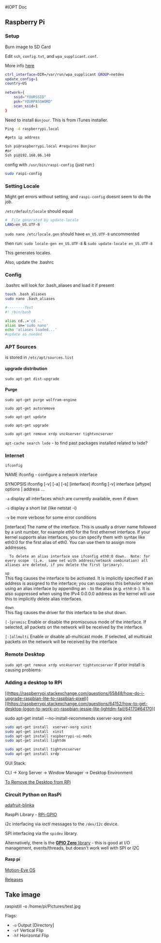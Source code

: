 #IOPT Doc


## Raspberry Pi

### Setup

Burn image to SD Card

Edit `ssh`, `config.txt`, and `wpa_supplicant.conf`.

More info [here](https://learn.adafruit.com/raspberry-pi-zero-creation/text-file-editing)

```sh
ctrl_interface=DIR=/var/run/wpa_supplicant GROUP=netdev
update_config=1
country=US
 
network={
    ssid="YOURSSID"
    psk="YOURPASSWORD"
    scan_ssid=1
}
```
Need to install `Bonjour`.  This is from iTunes installer.  

```cmd
Ping -4 raspberrypi.local

#gets ip address

Ssh pi@raspberrypi.local #requires Bonjour
#or
Ssh pi@192.168.86.140

```

config with `/usr/bin/raspi-config` (just run:)

```sh
sudo raspi-config
```

### Setting Locale

Might get errors without setting, and `raspi-config` doesnt seem to do the job.


`/etc/default/locale` should equal

```sh
#  File generated by update-locale
LANG=en_US.UTF-8
```
`sudo nano /etc/locale.gen` should have `en_US.UTF-8` uncommented

then run: `sudo locale-gen en_US.UTF-8` & `sudo update-locale en_US.UTF-8`

This generates locales.

Also, update the .bashrc


### Config

.bashrc will look for .bash_aliases and load it if present

```sh
touch .bash_aliases
sudo nano .bash_aliases

#--------Text
#! /bin/bash

alias cd..='cd ..'
alias sn='sudo nano'
echo 'aliases loaded...'
#update as needed
```

### APT Sources

is stored in `/etc/apt/sources.list`

#### upgrade distribution

`sudo apt-get dist-upgrade`

#### Purge

`sudo apt-get purge wolfram-engine`

`sudo apt-get autoremove`

`sudo apt-get update`

`sudo apt-get upgrade`

`sudo apt-get remove xrdp vnc4server tightvncserver`

`apt-cache search lxde` - to find past packages installed related to lxde?

### Internet

`ifconfig`

NAME
       ifconfig - configure a network interface

SYNOPSIS
   ifconfig [-v] [-a] [-s] [interface]
   ifconfig [-v] interface [aftype] options | address ...

   `-a`     display all interfaces which are currently available, even if down

   `-s`     display a short list (like netstat -i)

   `-v`     be more verbose for some error conditions

   [interface]
      The  name  of  the interface.  This is usually a driver name followed by a unit number, for example eth0 for the first ethernet interface. If your kernel supports alias interfaces,  you  can  specify them  with  syntax  like  eth0:0  for  the first alias of eth0. You can use them to assign more addresses. 
      
      To delete an alias interface use ifconfig eth0:0 down.  Note: for every scope  (i.e.  same net with address/netmask combination) all aliases are deleted, if you delete the first (primary).

   `up`     
      This  flag  causes  the interface to be activated.  It is       implicitly specified if an address is assigned to the interface; you can suppress this behavior when using an alias interface by  appending an  `-`  to  the alias (e.g.  `eth0:0-`).  It is also suppressed when using the IPv4 0.0.0.0 address as the kernel will use this to implicitly delete alias interfaces.

   `down`   
      This flag causes the driver for this interface to be shut down.

   `[-]promisc`
      Enable or disable the promiscuous mode of the interface.  If selected, all packets on  the  network will be received by the interface.

   `[-]allmulti`
      Enable  or  disable  all-multicast mode.  If selected, all multicast packets on the network will be received by the interface

### Remote Desktop

`sudo apt-get remove xrdp vnc4server tightvncserver` if prior install is causing problems


### Adding a desktop to RPi
[(https://raspberrypi.stackexchange.com/questions/65848/how-do-i-upgrade-raspbian-lite-to-raspbian-pixel)]
[(https://raspberrypi.stackexchange.com/questions/64152/how-to-get-desktop-logon-to-work-on-raspbian-jessie-lite-lightdm-fail/64170#64170)]

sudo apt-get install --no-install-recommends xserver-xorg xinit
```sh
sudo apt-get install  xserver-xorg xinit
sudo apt-get install  xinit
sudo apt-get install raspberrypi-ui-mods
sudo apt-get install lightdm

sudo apt-get install tightvncserver
sudo apt-get install xrdp

```

GUI Stack:

CLI -> Xorg Server -> Window Manager -> Desktop Environment

[To Remove the Desktop from RPi](https://raspberrypi.stackexchange.com/questions/4745/how-to-uninstall-x-server-and-desktop-manager-when-running-as-headless-server)


### Circuit Python on RasPi

[adafruit-blinka](https://www.adafruit.com/?q=blinka)

RaspPi Library - [RPi-GPIO](https://pypi.org/project/RPi.GPIO/)

i2c interfacing via *ioctl* messages to the `/dev/I2c` device.  

SPI interfacing via the `spidev` library.

Alternatively, there is the [**GPIO Zero** library](https://gpiozero.readthedocs.io/en/stable/) -  this is good at I/O management, events/threads, but doesn't work well with SPI or I2C

#### Rasp pi

[Motion-Eye OS](https://github.com/ccrisan/motioneyeos)

[Releases](https://github.com/ccrisan/motioneyeos/releases)

## Take image

raspistill -o /home/pi/Pictures/test.jpg

Flags:
- `-o` Output [Directory]
- `-vf` Vertical Flip
- `-hf` Horizontal Flip